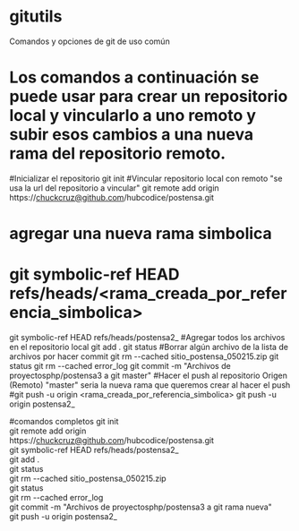 # gitutils
Comandos y opciones de git de uso común
# Los comandos a continuación se puede usar para crear un repositorio local y vincularlo a uno remoto y subir esos cambios a una nueva rama del repositorio remoto.
#Inicializar el repositorio
git init
#Vincular repositorio local con remoto "se usa la url del repositorio a vincular"
git remote add origin https://chuckcruz@github.com/hubcodice/postensa.git
# agregar una nueva rama simbolica
# git symbolic-ref HEAD refs/heads/<rama_creada_por_referencia_simbolica>
git symbolic-ref HEAD refs/heads/postensa2_
#Agregar todos los archivos en el repositorio local
git add .
git status
#Borrar algún archivo de la lista de archivos por hacer commit
git rm --cached sitio_postensa_050215.zip
git status
git rm --cached error_log
git commit -m "Archivos de proyectosphp/postensa3 a git master"
#Hacer el push al repositorio Origen (Remoto) "master" seria la nueva rama que queremos crear al hacer el push
#git push -u origin <rama_creada_por_referencia_simbolica>
git push -u origin postensa2_

#comandos completos
git init
<br>
git remote add origin https://chuckcruz@github.com/hubcodice/postensa.git
<br>
git symbolic-ref HEAD refs/heads/postensa2_
<br>
git add .
<br>
git status
<br>
git rm --cached sitio_postensa_050215.zip
<br>
git status
<br>
git rm --cached error_log
<br>
git commit -m "Archivos de proyectosphp/postensa3 a git rama nueva"
<br>
git push -u origin postensa2_
